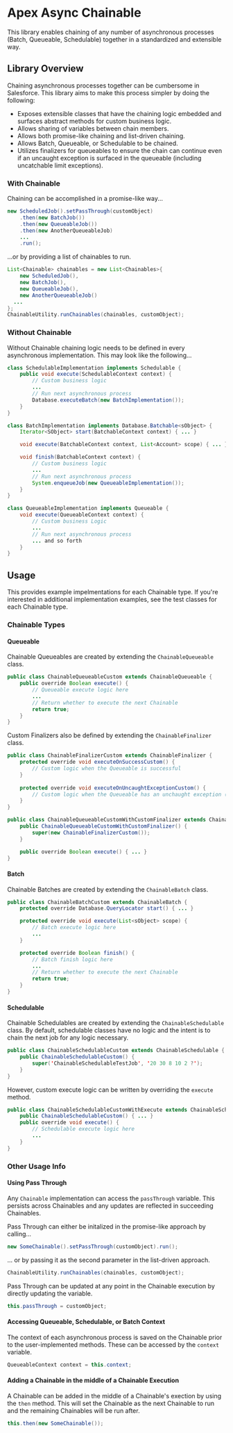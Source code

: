 # Apex Async Chainable
This library enables chaining of any number of asynchronous processes (Batch, Queueable, Schedulable) together in a standardized and extensible way.

## Library Overview
Chaining asynchronous processes together can be cumbersome in Salesforce. This library aims to make this process simpler by doing the following:
* Exposes extensible classes that have the chaining logic embedded and surfaces abstract methods for custom business logic.
* Allows sharing of variables between chain members.
* Allows both promise-like chaining and list-driven chaining.
* Allows Batch, Queueable, or Schedulable to be chained.
* Utilizes finalizers for queueables to ensure the chain can continue even if an uncaught exception is surfaced in the queueable (including uncatchable limit exceptions).
### With Chainable
Chaining can be accomplished in a promise-like way...
```java
new ScheduledJob().setPassThrough(customObject)
    .then(new BatchJob())
    .then(new QueueableJob())
    .then(new AnotherQueueableJob)
    ...
    .run();
```
...or by providing a list of chainables to run.
```java
List<Chainable> chainables = new List<Chainables>{
    new ScheduledJob(),
    new BatchJob(),
    new QueueableJob(),
    new AnotherQueueableJob()
  ...
};
ChainableUtility.runChainables(chainables, customObject);
```
### Without Chainable
Without Chainable chaining logic needs to be defined in every asynchronous implementation. This may look like the following... 
```java
class SchedulableImplementation implements Schedulable {
    public void execute(SchedulableContext context) { 
        // Custom business logic
        ...
        // Run next asynchronous process
        Database.executeBatch(new BatchImplementation());
    }
}
```
```java
class BatchImplementation implements Database.Batchable<sObject> {
    Iterator<SObject> start(BatchableContext context) { ... }

    void execute(BatchableContext context, List<Account> scope) { ... }

    void finish(BatchableContext context) {
        // Custom business logic
        ...
        // Run next asynchronous process
        System.enqueueJob(new QueueableImplementation());
    }
}
```
```java
class QueueableImplementation implements Queueable {
    void execute(QueueableContext context) { 
        // Custom business Logic
        ...
        // Run next asynchronous process
        ... and so forth
    }
}
```

## Usage
This provides example impelmentations for each Chainable type. If you're interested in additional implementation examples, see the test classes for each Chainable type.
### Chainable Types
#### Queueable
Chainable Queueables are created by extending the `ChainableQueueable` class.
```java
public class ChainableQueueableCustom extends ChainableQueueable {
    public override Boolean execute() {
        // Queueable execute logic here
        ...
        // Return whether to execute the next Chainable
        return true;
    }
}
```
Custom Finalizers also be defined by extending the `ChainableFinalizer` class.
```java
public class ChainableFinalizerCustom extends ChainableFinalizer {
    protected override void executeOnSuccessCustom() {
        // Custom logic when the Queueable is successful
    }
    
    protected override void executeOnUncaughtExceptionCustom() {
        // Custom logic when the Queueable has an unchaught exception (including uncatchable limit exceptions)
    }
}
```
```java
public class ChainableQueueableCustomWithCustomFinalizer extends ChainableQueueable {
    public ChainableQueueableCustomWithCustomFinalizer() {
        super(new ChainableFinalizerCustom());
    }

    public override Boolean execute() { ... }
}
```
#### Batch
Chainable Batches are created by extending the `ChainableBatch` class.
```java
public class ChainableBatchCustom extends ChainableBatch {
    protected override Database.QueryLocator start() { ... }

    protected override void execute(List<sObject> scope) {
        // Batch execute logic here
        ...
    }

    protected override Boolean finish() {
        // Batch finish logic here
        ...
        // Return whether to execute the next Chainable
        return true;
    }
}
```
#### Schedulable
Chainable Schedulables are created by extending the `ChainableSchedulable` class. By default, schedulable classes have no logic and the intent is to chain the next job for any logic necessary.
```java
public class ChainableSchedulableCustom extends ChainableSchedulable {
    public ChainableSchedulableCustom() {
        super('ChainableSchedulableTestJob', '20 30 8 10 2 ?');
    }
}
```
However, custom execute logic can be written by overriding the `execute` method.
```java
public class ChainableSchedulableCustomWithExecute extends ChainableSchedulable {
    public ChainableSchedulableCustom() { ... }
    public override void execute() {
        // Schedulable execute logic here
        ...
    }
}
```
### Other Usage Info
#### Using Pass Through
Any `Chainable` implementation can access the `passThrough` variable. This persists across Chainables and any updates are reflected in succeeding Chainables.

Pass Through can either be initalized in the promise-like approach by calling...
```java
new SomeChainable().setPassThrough(customObject).run();
```
... or by passing it as the second parameter in the list-driven approach.
```java
ChainableUtility.runChainables(chainables, customObject);
```
Pass Through can be updated at any point in the Chainable execution by directly updating the variable.
```java
this.passThrough = customObject;
```
#### Accessing Queueable, Schedulable, or Batch Context
The context of each asynchronous process is saved on the Chainable prior to the user-implemented methods. These can be accessed by the `context` variable.
```java
QueueableContext context = this.context;
```
#### Adding a Chainable in the middle of a Chainable Execution
A Chainable can be added in the middle of a Chainable's exection by using the `then` method. This will set the Chainable as the next Chainable to run and the remaining Chainables will be run after.
```java
this.then(new SomeChainable());
```